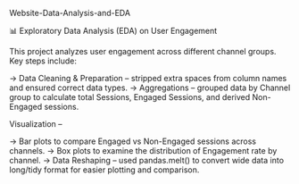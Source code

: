 Website-Data-Analysis-and-EDA

📊 Exploratory Data Analysis (EDA) on User Engagement

This project analyzes user engagement across different channel groups. Key steps include:

-> Data Cleaning & Preparation – stripped extra spaces from column names and ensured correct data types.
-> Aggregations – grouped data by Channel group to calculate total Sessions, Engaged Sessions, and derived Non-Engaged sessions.

Visualization –

-> Bar plots to compare Engaged vs Non-Engaged sessions across channels.
-> Box plots to examine the distribution of Engagement rate by channel.
-> Data Reshaping – used pandas.melt() to convert wide data into long/tidy format for easier plotting and comparison.
